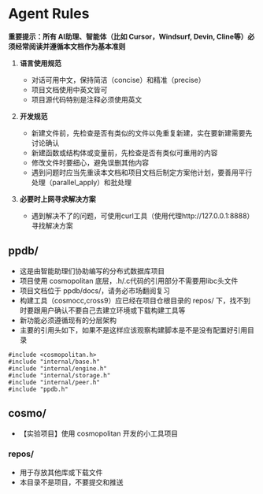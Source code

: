 # Agent Rules

**重要提示：所有 AI助理、智能体（比如 Cursor，Windsurf, Devin, Cline等）必须经常阅读并遵循本文档作为基本准则**

1. **语言使用规范**
   - 对话可用中文，保持简洁（concise）和精准（precise）
   - 项目文档使用中英文皆可
   - 项目源代码特别是注释必须使用英文

2. **开发规范**
   - 新建文件前，先检查是否有类似的文件以免重复新建，实在要新建需要先讨论确认
   - 新建函数或结构体或变量前，先检查是否有类似可重用的内容
   - 修改文件时要细心，避免误删其他内容
   - 遇到问题时应当先重读本文档和项目文档后制定方案他计划，要善用平行处理（parallel_apply）和批处理

3. **必要时上网寻求解决方案**
   - 遇到解决不了的问题，可使用curl工具（使用代理http://127.0.0.1:8888）寻找解决方案

## ppdb/

- 这是由智能助理们协助编写的分布式数据库项目
- 项目使用 cosmopolitan 底层，.h/.c代码的引用部分不需要用libc头文件
- 项目文档位于 ppdb/docs/，请务必市场翻阅复习
- 构建工具（cosmocc,cross9）应已经在项目仓根目录的 repos/ 下，找不到时要跟用户确认不要自己去建立环境或下载构建工具等
- 新功能必须遵循现有的分层架构
- 主要的引用头如下，如果不是这样应该观察构建脚本是不是没有配置好引用目录
```
#include <cosmopolitan.h>
#include "internal/base.h"
#include "internal/engine.h"
#include "internal/storage.h"
#include "internal/peer.h"
#include "ppdb.h"
```

## cosmo/

- 【实验项目】使用 cosmopolitan 开发的小工具项目

### repos/

- 用于存放其他库或下载文件
- 本目录不是项目，不要提交和推送
